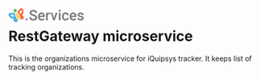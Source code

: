 # <img src="https://github.com/pip-services/pip-services/raw/master/design/Logo.png" alt="Pip.Services Logo" style="max-width:30%"> <br/> RestGateway microservice

This is the organizations microservice for iQuipsys tracker. 
It keeps list of tracking organizations.
